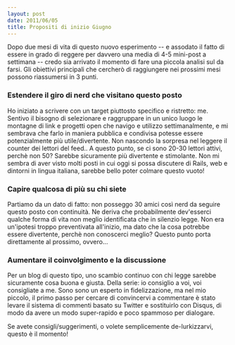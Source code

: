 ```yaml
---
layout: post
date: 2011/06/05
title: Propositi di inizio Giugno
---
```


Dopo due mesi di vita di questo nuovo esperimento -- e assodato il fatto di essere in grado di reggere per davvero una media di 4-5 mini-post a settimana -- credo sia arrivato il momento di fare una piccola analisi sul da farsi. Gli obiettivi principali che cercherò di raggiungere nei prossimi mesi possono riassumersi in 3 punti.

### Estendere il giro di nerd che visitano questo posto

Ho iniziato a scrivere con un target piuttosto specifico e ristretto: me. Sentivo il bisogno di selezionare e raggruppare in un unico luogo le montagne di link e progetti open che navigo e utilizzo settimanalmente, e mi sembrava che farlo in maniera pubblica e condivisa potesse essere potenzialmente più utile/divertente. Non nascondo la sorpresa nel leggere il counter dei lettori del feed.. A questo punto, se ci sono 20-30 lettori attivi, perchè non 50? Sarebbe sicuramente più divertente e stimolante. Non mi sembra di aver visto molti posti in cui oggi si possa discutere di Rails, web e dintorni in lingua italiana, sarebbe bello poter colmare questo vuoto!

### Capire qualcosa di più su chi siete

Partiamo da un dato di fatto: non posseggo 30 amici così nerd da seguire questo posto con continuità. Ne deriva che probabilmente dev'esserci qualche forma di vita non meglio identificata che in silenzio legge. Non era un'ipotesi troppo preventivata all'inizio, ma dato che la cosa potrebbe essere divertente, perchè non conoscerci meglio? Questo punto porta direttamente al prossimo, ovvero...

### Aumentare il coinvolgimento e la discussione

Per un blog di questo tipo, uno scambio continuo con chi legge sarebbe sicuramente cosa buona e giusta. Della serie: io consiglio a voi, voi consigliate a me. Sono sono un esperto in fidelizzazione, ma nel mio piccolo, il primo passo per cercare di convincervi a commentare è stato levare il sistema di commenti basato su Twitter e sostituirlo con Disqus, di modo da avere un modo super-rapido e poco spammoso per dialogare.

Se avete consigli/suggerimenti, o volete semplicemente de-lurkizzarvi, questo è il momento!
